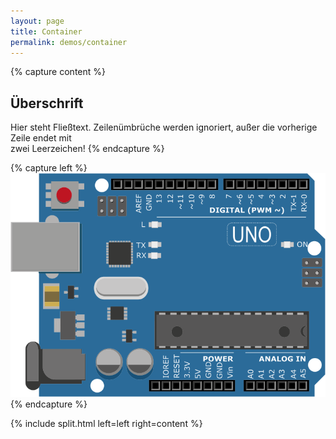 ```yaml
---
layout: page
title: Container
permalink: demos/container
---
```


{% capture content %}

## Überschrift

Hier steht Fließtext. Zeilenümbrüche werden ignoriert,
außer die vorherige Zeile endet mit  
zwei Leerzeichen!
{% endcapture %}

{% capture left %}
![Test Bild](/_assets/imgs/arduino.png)
{% endcapture %}

{% include split.html left=left right=content %}